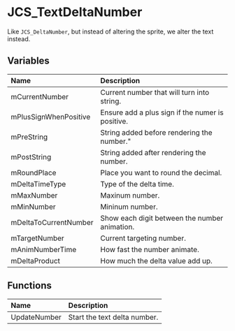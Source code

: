 # JCS_TextDeltaNumber

Like `JCS_DeltaNumber`, but instead of altering the sprite, we alter the text
instead.

## Variables

| Name                  | Description                                      |
|:----------------------|:-------------------------------------------------|
| mCurrentNumber        | Current number that will turn into string.       |
| mPlusSignWhenPositive | Ensure add a plus sign if the numer is positive. |
| mPreString            | String added before rendering the number."       |
| mPostString           | String added after rendering the number.         |
| mRoundPlace           | Place you want to round the decimal.             |
| mDeltaTimeType        | Type of the delta time.                          |
| mMaxNumber            | Maxinum number.                                  |
| mMinNumber            | Mininum number.                                  |
| mDeltaToCurrentNumber | Show each digit between the number animation.    |
| mTargetNumber         | Current targeting number.                        |
| mAnimNumberTime       | How fast the number animate.                     |
| mDeltaProduct         | How much the delta value add up.                 |

## Functions

| Name         | Description                  |
|:-------------|:-----------------------------|
| UpdateNumber | Start the text delta number. |
